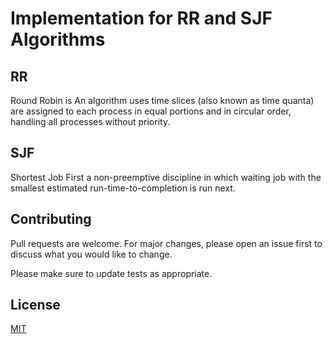# Implementation for RR and SJF Algorithms

## RR
Round Robin is An algorithm uses time slices (also known as time quanta) are assigned to each process in equal portions and in circular order, handling all processes without priority.

## SJF
Shortest Job First a non-preemptive discipline in which waiting job with the smallest estimated run-time-to-completion is run next.

## Contributing
Pull requests are welcome. For major changes, please open an issue first to discuss what you would like to change.

Please make sure to update tests as appropriate.

## License
[MIT](https://choosealicense.com/licenses/mit/)